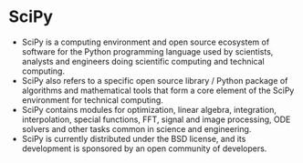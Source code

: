 SciPy
===========================
- SciPy is a computing environment and open source ecosystem of software for the Python programming language used by scientists, analysts and engineers doing scientific computing and technical computing. 
- SciPy also refers to a specific open source library / Python package of algorithms and mathematical tools that form a core element of the SciPy environment for technical computing. 
- SciPy contains modules for optimization, linear algebra, integration, interpolation, special functions, FFT, signal and image processing, ODE solvers and other tasks common in science and engineering.
- SciPy is currently distributed under the BSD license, and its development is sponsored by an open community of developers.

